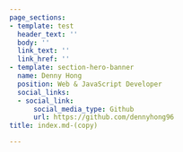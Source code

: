 ```yaml
---
page_sections:
- template: test
  header_text: ''
  body: ''
  link_text: ''
  link_href: ''
- template: section-hero-banner
  name: Denny Hong
  position: Web & JavaScript Developer
  social_links:
  - social_link:
      social_media_type: Github
      url: https://github.com/dennyhong96
title: index.md-(copy)

---
```

